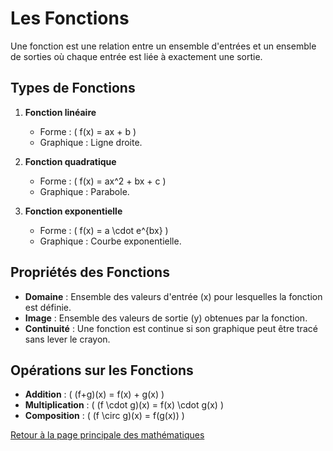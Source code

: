 # Les Fonctions

Une fonction est une relation entre un ensemble d'entrées et un ensemble de sorties où chaque entrée est liée à exactement une sortie.

## Types de Fonctions

1. **Fonction linéaire**
   - Forme : \( f(x) = ax + b \)
   - Graphique : Ligne droite.

2. **Fonction quadratique**
   - Forme : \( f(x) = ax^2 + bx + c \)
   - Graphique : Parabole.

3. **Fonction exponentielle**
   - Forme : \( f(x) = a \cdot e^{bx} \)
   - Graphique : Courbe exponentielle.

## Propriétés des Fonctions

- **Domaine** : Ensemble des valeurs d'entrée (x) pour lesquelles la fonction est définie.
- **Image** : Ensemble des valeurs de sortie (y) obtenues par la fonction.
- **Continuité** : Une fonction est continue si son graphique peut être tracé sans lever le crayon.

## Opérations sur les Fonctions

- **Addition** : \( (f+g)(x) = f(x) + g(x) \)
- **Multiplication** : \( (f \cdot g)(x) = f(x) \cdot g(x) \)
- **Composition** : \( (f \circ g)(x) = f(g(x)) \)

[Retour à la page principale des mathématiques](maths.md)

